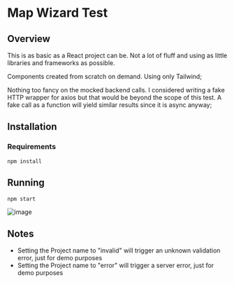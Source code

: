# Map Wizard Test

## Overview

This is as basic as a React project can be. Not a lot of fluff and using as little libraries and frameworks as possible.

Components created from scratch on demand. Using only Tailwind;

Nothing too fancy on the mocked backend calls. I considered writing a fake HTTP wrapper for axios but that would be beyond the scope of this test. A fake call as a function will yield similar results since it is async anyway;



## Installation

### Requirements
    
    npm install


## Running


    npm start


![image](https://github.com/Flicksie/map-wizard/assets/12115973/aa9eb66c-f086-43fb-8e29-14c8c035fd98)


## Notes

- Setting the Project name to "invalid" will trigger an unknown validation error, just for demo purposes
- Setting the Project name to "error" will trigger a server error, just for demo purposes

